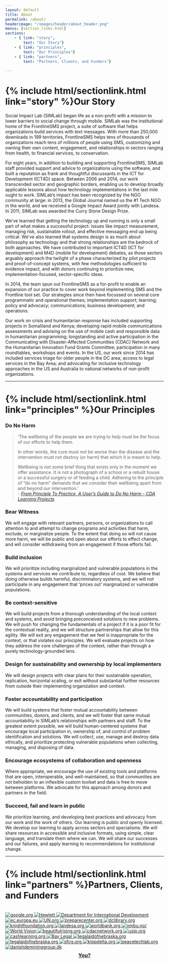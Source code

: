 ```yaml
---
layout: default
title: About
permalink: /about/
headerimage: "/images/header/about_header.png"
menus: [section_links.html]
sections:
    - { link: "story",
        text: "Our Story"}
    - { link: "principles",
        text: "Our Principles"}
    - { link: "partners",
        text: "Partners, Clients, and Funders"}
    
---
```



# {% include html/sectionlink.html link="story" %}Our Story

Social Impact Lab (SIMLab) began life as a non-profit with a mission to lower barriers to social change through mobile. SIMLab was the institutional home of the FrontlineSMS project, a suite of software that helps organizations build services with text messages. With more than 250,000 downloads in 199 territories, FrontlineSMS helps tens of thousands of organizations reach tens of millions of people using SMS, customizing and owning their own content, engagement, and relationships in sectors ranging from health, to financial services, to conservation.

For eight years, in addition to building and supporting FrontlineSMS, SIMLab staff provided support and advice to organizations using the software, and built a reputation as frank and thoughtful discussants in the ICT for Development (ICT4D) space. Between 2006 and 2014, our work transcended sector and geographic borders, enabling us to develop broadly applicable lessons about how technology implementations in the last mile ought to work. SIMLab’s impact has been recognized by the NGO community at large: in 2013, the Global Journal named us the #1 Tech NGO in the world, and we received a Google Impact Award jointly with Landesa. In 2011, SIMLab was awarded the Curry Stone Design Prize.

We’ve learned that getting the technology up and running is only a small part of what makes a successful project: issues like impact measurement, managing risk, sustainable rollout, and effective messaging end up being critical. We’ve also learned that systems design is as much about philosophy as technology and that strong relationships are the bedrock of both approaches. We have contributed to important ICT4D (ICT for development) and M4D (mobile for development) debates, as those sectors arguably approach the twilight of a phase characterized by pilot projects and proof-of-concept systems, with few methodologies sufficient to evidence impact, and with donors continuing to prioritize new, implementation-focused, sector-specific ideas.

In 2014, the team spun out FrontlineSMS as a for-profit to enable an expansion of our practice to cover work beyond implementing SMS and the Frontline tool set. Our strategies since then have focussed on several core programmatic and operational themes; implementation support; learning; policy and advocacy; communications; business development; and operations.

Our work on crisis and humanitarian response has included supporting projects in Somaliland and Kenya; developing rapid mobile communications assessments and advising on the use of mobile cash and responsible data in humanitarian programming; longstanding and active participation in the Communicating with Disaster-Affected Communities (CDAC) Network and the Humanitarian Innovation Fund Grants Committee; participation in many roundtables, workshops and events. In the US, our work since 2014 has included services triage for older people in the DC area; access to legal services in the Bay Area; and advocating for inclusive technology approaches in the US and Australia to national networks of non-profit organizations.

<hr class="invisible">

# {% include html/sectionlink.html link="principles" %}Our Principles

### Do No Harm
> ‘The wellbeing of the people we are trying to help must be the focus of our efforts to help them. 
>
> In other words, the cure must not be worse than the disease and the intervention must not destroy (or harm) that which it is meant to help. 
>
> Wellbeing is not some brief thing that exists only in the moment we offer assistance. It is not a photograph of a school or a rebuilt house or a successful surgery or of feeding a child. Adhering to the principle of “do no harm” demands that we consider their wellbeing apart from and beyond our intervention.’    
*- [From Principle To Practice, A User’s Guide to Do No Harm - CDA Learning Projects](http://www.cdacollaborative.org/media/239691/From-Principle-to-Practice-A-Users-Guide-to-DNH.pdf)*

### Bear Witness
We will engage with relevant partners, persons, or organizations to call attention to and attempt to change programs and activities that harm, exclude, or marginalize people. To the extent that doing so will not cause more harm, we will be public and open about our efforts to effect change, and will consider withdrawing from an engagement if those efforts fail. 

### Build inclusion
We will prioritize including marginalized and vulnerable populations in the systems and services we contribute to, regardless of cost. We believe that doing otherwise builds harmful, discriminatory systems, and we will not participate in any engagement that ‘prices out’ marginalized or vulnerable populations.

### Be context-sensitive
We will build projects from a thorough understanding of the local context and systems, and avoid bringing preconceived solutions to new problems. We will push for changing the fundamentals of a project if it is a poor fit for the contextual reality, and we will structure partnerships that allow for this agility. We will exit any engagement that we feel is inappropriate for the context, or that violates our principles. We will evaluate projects on how they address the core challenges of the context, rather than through a purely technology-grounded lens.

### Design for sustainability and ownership by local implementers
We will design projects with clear plans for their sustainable operation, replication, horizontal scaling, or exit without substantial further resources from outside their implementing organization and context. 

### Foster accountability and participation
We will build systems that foster mutual accountability between communities, donors, and clients, and we will foster that same mutual accountability in SIMLab’s relationships with partners and staff. To the greatest extent possible, we will build human-centered systems that encourage local participation in, ownership of, and control of problem identification and solutions. We will collect, use, manage and destroy data ethically, and prioritize protecting vulnerable populations when collecting, managing, and disposing of data.

### Encourage ecosystems of collaboration and openness
Where appropriate, we encourage the use of existing tools and platforms that are open, interoperable, and well-maintained, so that communities are not beholden to an inflexible custom toolset and data is free to move between platforms. We advocate for this approach among donors and partners in the field. 

### Succeed, fail and learn in public
We prioritize learning, and developing best practices and advocacy from our work and the work of others. Our learning is public and openly licensed. We develop our learning to apply across sectors and specialisms. We will share resources in accessible and inclusive formats, using simple, clear language, and translate them where we can. We will share our successes and our failures, and apply learning to recommendations for institutional change.    

<hr class="invisible">

# {% include html/sectionlink.html link="partners" %}Partners, Clients, and Funders
<br/>

<div class="grid-items-lines">
  <a href="http://google.org" target="_blank" class="grid-item col-md-4">
    <img src="{{site.baseurl}}/images/partners/google.png" alt="google.org">
  </a>
  <a href="http://hewlett.org" target="_blank" class="grid-item col-md-4">
    <img src="{{site.baseurl}}/images/partners/hewlett.jpg" alt="Hewlett">
  </a>
  <a href="https://www.gov.uk/government/organisations/department-for-international-development" target="_blank" class="grid-item col-md-4">
    <img src="{{site.baseurl}}/images/partners/dfid.jpg" alt="Department for International Development">
  </a>
  <a href="http://ec.europa.eu/index_en.htm" target="_blank" class="grid-item col-md-4">
    <img src="{{site.baseurl}}/images/partners/ec.png" alt="ec.europa.eu">
  </a>
  <a href="http://www.un.org/democracyfund/" target="_blank" class="grid-item col-md-4">
    <img src="{{site.baseurl}}/images/partners/undef.jpg" alt="UN.org">
  </a>
  <a href="http://preparecenter.org/" target="_blank" class="grid-item col-md-4">
    <img src="{{site.baseurl}}/images/partners/gdpc.jpg" alt="preparecenter.org">
  </a>
  <a href="http://dclibrary.org" target="_blank" class="grid-item col-md-4">
    <img src="{{site.baseurl}}/images/partners/dcpl.jpg" alt="dclibrary.org">
  </a>
  <a href="http://knightfoundation.org/" target="_blank" class="grid-item col-md-4">
    <img src="{{site.baseurl}}/images/partners/knight.jpg" alt="knightfoundation.org">
  </a>
  <a href="http://landesa.org/" target="_blank" class="grid-item col-md-4">
    <img src="{{site.baseurl}}/images/partners/landesa.jpg" alt="landesa.org">
  </a>
  <a href="http://worldbank.org/" target="_blank" class="grid-item col-md-4">
    <img src="{{site.baseurl}}/images/partners/worldbank.png" alt="worldbank.org">
  </a>
  <a href="http://nmbu.no/en" target="_blank" class="grid-item col-md-4">
    <img src="{{site.baseurl}}/images/partners/nmbu.png" alt="nmbu.no/">
  </a>
  <a href="http://worldvision.org/" target="_blank" class="grid-item col-md-4">
    <img src="{{site.baseurl}}/images/partners/worldvision.png" alt="World Vision">
  </a>
  <a href="http://beautifulrising.org/" target="_blank" class="grid-item col-md-4">
    <img src="{{site.baseurl}}/images/partners/beautifulrising.png" alt="beautifulrising.org">
  </a>
  <a href="http://cdacnetwork.org/" target="_blank" class="grid-item col-md-4">
    <img src="{{site.baseurl}}/images/partners/cdac.png" alt="cdacnetwork.org">
  </a>
  <a href="http://usip.org/" target="_blank" class="grid-item col-md-4">
    <img src="{{site.baseurl}}/images/partners/usip.png" alt="usip.org">
  </a>
  <a href="http://www.cashlearning.org" target="_blank" class="grid-item col-md-4">
    <img src="{{site.baseurl}}/images/partners/calp.png" alt="cashlearning.org">
  </a>
  <a href="http://baylegal.org/" target="_blank" class="grid-item col-md-4">
    <img src="{{site.baseurl}}/images/partners/baylegal.jpg" alt="Bay Legal">
  </a>
  <a href="http://www.legalaidofnebraska.org/" target="_blank" class="grid-item col-md-4">
    <img src="{{site.baseurl}}/images/partners/lan.jpg" alt="legalaidofnebraska.org">
  </a>
  <a href="http://www.liftcommunities.org/" target="_blank" class="grid-item col-md-4">
    <img src="{{site.baseurl}}/images/partners/lift.jpg" alt="legalaidofnebraska.org">
  </a>
  <a href="http://www.sfcg.org/" target="_blank" class="grid-item col-md-4">
    <img src="{{site.baseurl}}/images/partners/sfcg.jpg" alt="sfcg.org">
  </a>
  <a href="http://www.kippdelta.org/" target="_blank" class="grid-item col-md-4">
    <img src="{{site.baseurl}}/images/partners/kipp.png" alt="kippdelta.org">
  </a>
  <a href="http://www.peacetechlab.org/" target="_blank" class="grid-item col-md-4">
    <img src="{{site.baseurl}}/images/partners/ptl.png" alt="peacetechlab.org">
  </a>
  <a href="http://www.danishdemininggroup.dk/" target="_blank" class="grid-item col-md-4">
    <img src="{{site.baseurl}}/images/partners/ddg.png" alt="danishdemininggroup.dk">
  </a>
  <a href="mailto:hello@simlab.org" target="_blank" class="grid-item col-md-4">
    <h3 style="text-align:center; margin-top:.5em">You?</h3>
  </a>
  <div class="right-cover"></div>
  <div class="bottom-cover"></div>
</div>
